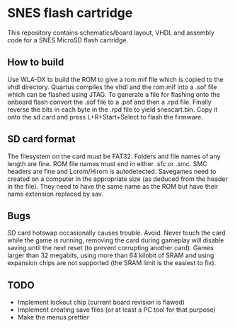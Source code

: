 # SNES flash cartridge

This repository contains schematics/board layout, VHDL and assembly code for a SNES MicroSD flash cartridge.

## How to build

Use WLA-DX to build the ROM to give a rom.mif file which is copied to the vhdl directory.
Quartus compiles the vhdl and the rom.mif into a .sof file which can be flashed using JTAG.
To generate a file for flashing onto the onboard flash convert the .sof file to a .pof and then a .rpd file.
Finally reverse the bits in each byte in the .rpd file to yield snescart.bin.
Copy it onto the sd card and press L+R+Start+Select to flash the firmware. 

## SD card format

The filesystem on the card must be FAT32.
Folders and file names of any length are fine.
ROM file names must end in either .sfc or .smc. SMC headers are fine and Lorom/Hirom is autodetected.
Savegames need to created on a computer in the appropriate size (as deduced from the header in the file).
They need to have the same name as the ROM but have their name extension replaced by sav.

## Bugs

SD card hotswap occasionally causes trouble. Avoid.
Never touch the card while the game is running, removing the card during gameplay will disable saving until the next reset (to prevent corrupting another card).
Games larger than 32 megabits, using more than 64 kilobit of SRAM and using expansion chips are not supported (the SRAM limit is the easiest to fix).

## TODO

- Implement lockout chip (current board revision is flawed)
- Implement creating save files (or at least a PC tool for that purpose)
- Make the menus prettier
